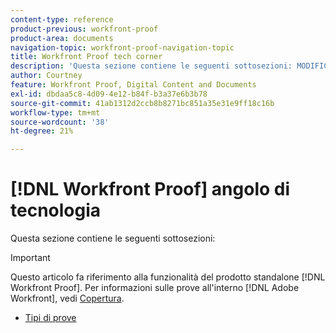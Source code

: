 ```yaml
---
content-type: reference
product-previous: workfront-proof
product-area: documents
navigation-topic: workfront-proof-navigation-topic
title: Workfront Proof tech corner
description: 'Questa sezione contiene le seguenti sottosezioni: MODIFICAMI.'
author: Courtney
feature: Workfront Proof, Digital Content and Documents
exl-id: dbdaa5c8-4d09-4e12-b84f-b3a37e6b3b78
source-git-commit: 41ab1312d2ccb8b8271bc851a35e31e9ff18c16b
workflow-type: tm+mt
source-wordcount: '38'
ht-degree: 21%

---
```


# [!DNL Workfront Proof] angolo di tecnologia

Questa sezione contiene le seguenti sottosezioni:

>[!IMPORTANT]
>
>Questo articolo fa riferimento alla funzionalità del prodotto standalone [!DNL Workfront Proof]. Per informazioni sulle prove all&#39;interno [!DNL Adobe Workfront], vedi [Copertura](../../review-and-approve-work/proofing/proofing.md).

* [Tipi di prove](../../workfront-proof/wp-tech-corner/proof-types/proof-types.md)
